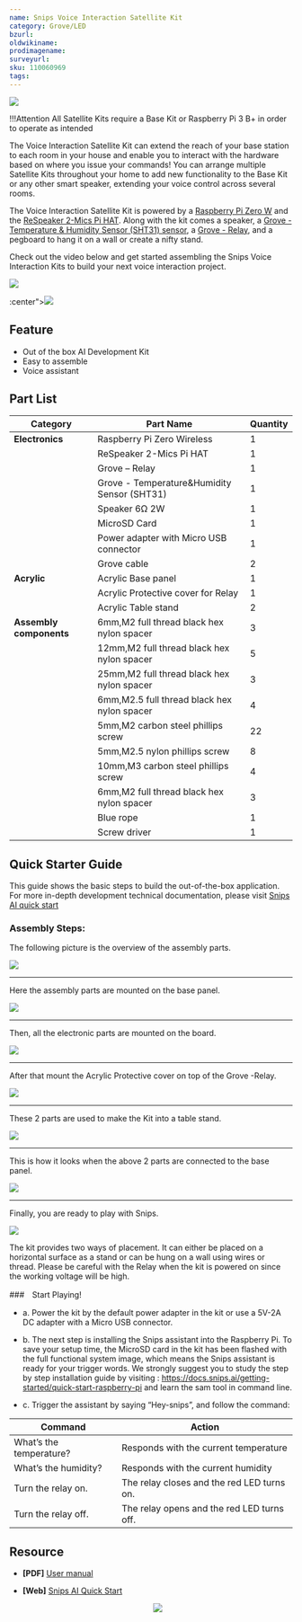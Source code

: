 ```yaml
---
name: Snips Voice Interaction Satellite Kit
category: Grove/LED
bzurl: 
oldwikiname: 
prodimagename:
surveyurl: 
sku: 110060969
tags:
---
```


![](https://github.com/SeeedDocument/Snips_Voice_Interaction_Satellite_Kit/raw/master/img/wiki.jpg)


!!!Attention
        All Satellite Kits require a Base Kit or Raspberry Pi 3 B+ in order to operate as intended


The Voice Interaction Satellite Kit can extend the reach of your base station to each room in your house and enable you to interact with the hardware based on where you issue your commands! You can arrange multiple Satellite Kits throughout your home to add new functionality to the Base Kit or any other smart speaker, extending your voice control across several rooms.


The Voice Interaction Satellite Kit is powered by a [Raspberry Pi Zero W](https://www.seeedstudio.com/Seeedstudio-Raspberry-Pi-Zero-W-Barebones-Kit-p-2966.html) and the [ReSpeaker 2-Mics Pi HAT](https://www.seeedstudio.com/ReSpeaker-2-Mics-Pi-HAT-p-2874.html). Along with the kit comes a speaker, a [Grove - Temperature & Humidity Sensor (SHT31) sensor](https://www.seeedstudio.com/Grove-Temperature-Humidity-Sensor-SHT3-p-2655.html), a [Grove - Relay](https://www.seeedstudio.com/Grove-Relay-p-769.html), and a pegboard to hang it on a wall or create a nifty stand.


Check out the video below and get started assembling the Snips Voice Interaction Kits to build your next voice interaction project.


<p style="<br /><p style="text-align:center"><a href="https://www.seeedstudio.com/act-4.html" target="_blank"><img src="https://github.com/SeeedDocument/Wiki_Banner/raw/master/new_product.jpg" /></a></p>:center"><a href="https://www.seeedstudio.com/Snips_Voice_Interaction_Satellite_Kit.html" target="_blank"><img src="https://github.com/SeeedDocument/wiki_english/raw/master/docs/images/300px-Get_One_Now_Banner-ragular.png" /></a></p>


## Feature 

- Out of the box AI Development Kit
- Easy to assemble
- Voice assistant

## Part List

|Category|Part Name|Quantity|
|---|---|---|
|**Electronics**|Raspberry Pi Zero Wireless|1|
||ReSpeaker 2-Mics Pi HAT|1|
||Grove – Relay|1|
||Grove - Temperature&Humidity Sensor (SHT31)|1|
||Speaker 6Ω 2W|1|
||MicroSD Card|1|
||Power adapter with Micro USB connector|1|
||Grove cable|2|
|**Acrylic**|Acrylic Base panel |1|
||Acrylic Protective cover for Relay|1|
||Acrylic Table stand |2|
|**Assembly components**|6mm,M2 full thread black hex nylon spacer |3|
||12mm,M2 full thread black hex nylon spacer |5|
||25mm,M2 full thread black hex nylon spacer |3|
||6mm,M2.5 full thread black hex nylon spacer |4|
||5mm,M2 carbon steel phillips screw |22|
||5mm,M2.5 nylon phillips screw |8|
||10mm,M3 carbon steel phillips screw|4|
||6mm,M2 full thread black hex nylon spacer |3|
||Blue rope|1|
||Screw driver|1|





## Quick Starter Guide

This guide shows the basic steps to build the out-of-the-box application. For more in-depth development technical documentation, please visit [Snips AI quick start](https://docs.snips.ai/the-maker-kit/dev-kit)


### Assembly Steps:

The following picture is the overview of the assembly parts.

![](https://github.com/SeeedDocument/Snips_Voice_Interaction_Base_Kit/raw/master/img/s1.jpg)

---
Here the assembly parts are mounted on the base panel.


![](https://github.com/SeeedDocument/Snips_Voice_Interaction_Base_Kit/raw/master/img/s2.jpg)

---

Then, all the electronic parts are mounted on the board.

![](https://github.com/SeeedDocument/Snips_Voice_Interaction_Base_Kit/raw/master/img/s3.jpg)

---

After that mount the Acrylic Protective cover on top of the Grove -Relay.


![](https://github.com/SeeedDocument/Snips_Voice_Interaction_Base_Kit/raw/master/img/s4.jpg)

---

These 2 parts are used to make the Kit into a table stand.

![](https://github.com/SeeedDocument/Snips_Voice_Interaction_Base_Kit/raw/master/img/s5.jpg)


---

This is how it looks when the above 2 parts are connected to the base panel.

![](https://github.com/SeeedDocument/Snips_Voice_Interaction_Base_Kit/raw/master/img/s6.jpg)


---

Finally, you are ready to play with Snips.

![](https://github.com/SeeedDocument/Snips_Voice_Interaction_Base_Kit/raw/master/img/s7.jpg)



The kit provides two ways of placement. It can either be placed on a horizontal surface as a stand or can be hung on a wall using wires or thread.
Please be careful with the Relay when the kit is powered on since the working voltage will be high.


###　Start Playing!

- a. Power the kit by the default power adapter in the kit or use a 5V-2A DC adapter with a Micro USB connector.

- b. The next step is installing the Snips assistant into the Raspberry Pi. To save your setup time, the MicroSD card in the kit has been flashed with the full functional system image, which means the Snips assistant is ready for your trigger words. We strongly suggest you to study the step by step installation guide by visiting : https://docs.snips.ai/getting-started/quick-start-raspberry-pi and learn the sam tool in command line.

- c. Trigger the assistant by saying “Hey-snips”, and follow the command:


Command	| Action
---|---
What’s the temperature?	| Responds with the current temperature
What’s the humidity? |	Responds with the current humidity
Turn the relay on.	| The relay closes and the red LED turns on.
Turn the relay off.	| The relay opens and the red LED turns off.


## Resource

- **[PDF]** [User manual](https://github.com/SeeedDocument/Snips_Voice_Interaction_Base_Kit/raw/master/res/User%20manual.pdf)

- **[Web]** [Snips AI Quick Start](https://docs.snips.ai/the-maker-kit/dev-kit)<br /><p style="text-align:center"><a href="https://www.seeedstudio.com/act-4.html" target="_blank"><img src="https://github.com/SeeedDocument/Wiki_Banner/raw/master/new_product.jpg" /></a></p>